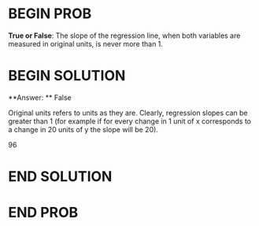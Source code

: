# BEGIN PROB

**True or False**: The slope of the regression line, when both variables are measured in original units, is never more than 1.

# BEGIN SOLUTION

**Answer: ** False

Original units refers to units as they are. Clearly, regression slopes can be greater than 1 (for example if for every change
in 1 unit of x corresponds to a change in 20 units of y the slope will be 20). 

<average>96</average>
# END SOLUTION


# END PROB
